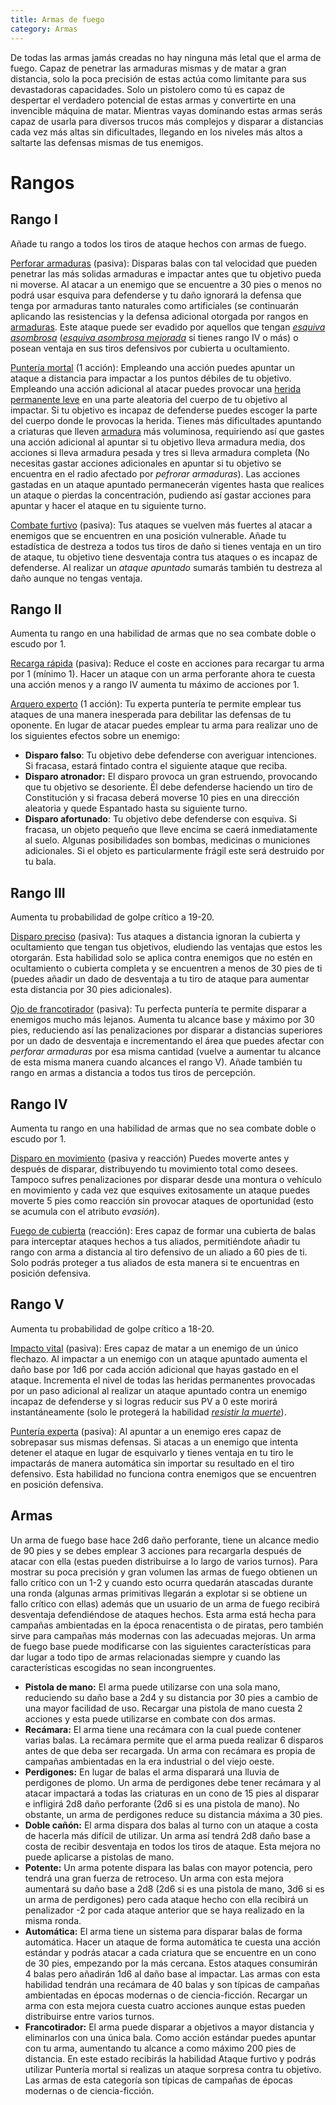 ```yaml
---
title: Armas de fuego
category: Armas
---
```


De todas las armas jamás creadas no hay ninguna más letal que el arma de fuego. Capaz de penetrar las armaduras mismas y de matar a gran distancia, solo la poca precisión de estas actúa como limitante para sus devastadoras capacidades. Solo un pistolero como tú es capaz de despertar el verdadero potencial de estas armas y convertirte en una invencible máquina de matar. Mientras vayas dominando estas armas serás capaz de usarla para diversos trucos más complejos y disparar a distancias cada vez más altas sin dificultades, llegando en los niveles más altos a saltarte las defensas mismas de tus enemigos.

# Rangos

## Rango I

Añade tu rango a todos los tiros de ataque hechos con armas de fuego. 

<u>Perforar armaduras</u> (pasiva): Disparas balas con tal velocidad que pueden penetrar las más solidas armaduras e impactar antes que tu objetivo pueda ni moverse. Al atacar a un enemigo que se encuentre a 30 pies o menos no podrá usar esquiva para defenderse y tu daño ignorará la defensa que tenga por armaduras tanto naturales como artificiales (se continuarán aplicando las resistencias y la defensa adicional otorgada por rangos en [armaduras](https://raldamain.com/rules/Rangos/Combate/armaduras.html). Este ataque puede ser evadido por aquellos que tengan [*esquiva asombrosa*](https://raldamain.com/rules/Rangos/Combate/reflejos.html#rango-ii) (*[esquiva asombrosa mejorada](https://raldamain.com/rules/Rangos/Combate/reflejos.html#rango-iv)* si tienes rango IV o más) o posean ventaja en sus tiros defensivos por cubierta u ocultamiento.

<u>Puntería mortal</u> (1 acción): Empleando una acción puedes apuntar un ataque a distancia para impactar a los puntos débiles de tu objetivo. Empleando una acción adicional al atacar puedes provocar una [herida permanente leve]() en una parte aleatoria del cuerpo de tu objetivo al impactar. Si tu objetivo es incapaz de defenderse puedes escoger la parte del cuerpo donde le provocas la herida. Tienes más dificultades apuntando a criaturas que lleven [armadura](https://raldamain.com/rules/Rangos/Combate/armaduras.html#tipos-de-armadura) más voluminosa, requiriendo así que gastes una acción adicional al apuntar si tu objetivo lleva armadura media, dos acciones si lleva armadura pesada y tres si lleva armadura completa (No necesitas gastar acciones adicionales en apuntar si tu objetivo se encuentra en el radio afectado por *pefrorar armaduras*). Las acciones gastadas en un ataque apuntado permanecerán vigentes hasta que realices un ataque o pierdas la concentración, pudiendo así gastar acciones para apuntar y hacer el ataque en tu siguiente turno. 

<u>Combate furtivo</u> (pasiva): Tus ataques se vuelven más fuertes al atacar a enemigos que se encuentren en una posición vulnerable. Añade tu estadística de destreza a todos tus tiros de daño si tienes ventaja en un tiro de ataque, tu objetivo tiene desventaja contra tus ataques o es incapaz de defenderse. Al realizar un *ataque apuntado* sumarás también tu destreza al daño aunque no tengas ventaja.

## Rango II

Aumenta tu rango en una habilidad de armas que no sea combate doble o escudo por 1.

<u>Recarga rápida</u> (pasiva): Reduce el coste en acciones para recargar tu arma por 1 (mínimo 1). Hacer un ataque con un arma perforante ahora te cuesta una acción menos y a rango IV aumenta tu máximo de acciones por 1.

<u>Arquero experto</u> (1 acción): Tu experta puntería te permite emplear tus ataques de una manera inesperada para debilitar las defensas de tu oponente. En lugar de atacar puedes emplear tu arma para realizar uno de los siguientes efectos sobre un enemigo:

- **Disparo falso**: Tu objetivo debe defenderse con averiguar intenciones. Si fracasa, estará fintado contra el siguiente ataque que reciba. 
- **Disparo atronador:** El disparo provoca un gran estruendo, provocando que tu objetivo se desoriente. Él debe defenderse haciendo un tiro de Constitución y si fracasa deberá moverse 10 pies en una dirección aleatoria y quede Espantado hasta su siguiente turno.
- **Disparo afortunado**: Tu objetivo debe defenderse con esquiva. Si fracasa, un objeto pequeño que lleve encima se caerá inmediatamente al suelo. Algunas posibilidades son bombas, medicinas o municiones adicionales. Si el objeto es particularmente frágil este será destruido por tu bala.

## Rango III

Aumenta tu probabilidad de golpe crítico a 19-20.

<u>Disparo preciso</u> (pasiva): Tus ataques a distancia ignoran la cubierta y ocultamiento que tengan tus objetivos, eludiendo las ventajas que estos les otorgarán. Esta habilidad solo se aplica contra enemigos que no estén en ocultamiento o cubierta completa y se encuentren a menos de 30 pies de ti (puedes añadir un dado de desventaja a tu tiro de ataque para aumentar esta distancia por 30 pies adicionales). 

<u>Ojo de francotirador</u> (pasiva): Tu perfecta puntería te permite disparar a enemigos mucho más lejanos. Aumenta tu alcance base y máximo por 30 pies, reduciendo así las penalizaciones por disparar a distancias superiores por un dado de desventaja e incrementando el área que puedes afectar con *perforar armaduras* por esa misma cantidad (vuelve a aumentar tu alcance de esta misma manera cuando alcances el rango V). Añade también tu rango en armas a distancia a todos tus tiros de percepción.

## Rango IV

Aumenta tu rango en una habilidad de armas que no sea combate doble o escudo por 1.

<u>Disparo en movimiento</u> (pasiva y reacción) Puedes moverte antes y después de disparar, distribuyendo tu movimiento total como desees. Tampoco sufres penalizaciones por disparar desde una montura o vehículo en movimiento y cada vez que esquives exitosamente un ataque puedes moverte 5 pies como reacción sin provocar ataques de oportunidad (esto se acumula con el atributo *evasión*).

<u>Fuego de cubierta</u> (reacción):  Eres capaz de formar una cubierta de balas para interceptar ataques hechos a tus aliados, permitiéndote añadir tu rango con arma a distancia al tiro defensivo de un aliado a 60 pies de ti. Solo podrás proteger a tus aliados de esta manera si te encuentras en posición defensiva.

## Rango V

Aumenta tu probabilidad de golpe crítico a 18-20.

<u>Impacto vital</u> (pasiva): Eres capaz de matar a un enemigo de un único flechazo. Al impactar a un enemigo con un ataque apuntado aumenta el daño base por 1d6 por cada acción adicional que hayas gastado en el ataque. Incrementa el nivel de todas las heridas permanentes provocadas por un paso adicional al realizar un ataque apuntado contra un enemigo incapaz de defenderse y si logras reducir sus PV a 0 este morirá instantáneamente (solo le protegerá la habilidad *[resistir la muerte](https://raldamain.com/rules/Rangos/Combate/fortitud.html#rango-ii)*).

<u>Puntería experta</u> (pasiva): Al apuntar a un enemigo eres capaz de sobrepasar sus mismas defensas. Si atacas a un enemigo que intenta detener el ataque en lugar de esquivarlo y tienes ventaja en tu tiro le impactarás de manera automática sin importar su resultado en el tiro defensivo. Esta habilidad no funciona contra enemigos que se encuentren en posición defensiva.

## Armas 

Un arma de fuego base hace 2d6 daño perforante, tiene un alcance medio de 90 pies y se debes emplear 3 acciones para recargarla después de atacar con ella (estas pueden distribuirse a lo largo de varios turnos). Para mostrar su poca precisión y gran volumen las armas de fuego obtienen un fallo crítico con un 1-2 y cuando esto ocurra quedarán atascadas durante una ronda (algunas armas primitivas llegarán a explotar si se obtiene un fallo crítico con ellas) además que un usuario de un arma de fuego recibirá desventaja defendiéndose de ataques hechos. Esta arma está hecha para campañas ambientadas en la época renacentista o de piratas, pero también sirve para campañas más modernas con las adecuadas mejoras. Un arma de fuego base puede modificarse con las siguientes características para dar lugar a todo tipo de armas relacionadas siempre y cuando las características escogidas no sean incongruentes.

- **Pistola de mano:** El arma puede utilizarse con una sola mano, reduciendo su daño base a 2d4 y su distancia por 30 pies a cambio de una mayor facilidad de uso. Recargar una pistola de mano cuesta 2 acciones y esta puede utilizarse en combate con dos armas.
- **Recámara:** El arma tiene una recámara con la cual puede contener varias balas. La recámara permite que el arma pueda realizar 6 disparos antes de que deba ser recargada. Un arma con recámara es propia de campañas ambientadas en la era industrial o del viejo oeste. 
- **Perdigones:** En lugar de balas el arma disparará una lluvia de perdigones de plomo. Un arma de perdigones debe tener recámara y al atacar impactará a todas las criaturas en un cono de 15 pies al disparar e infligirá 2d8 daño perforante (2d6 si es una pistola de mano). No obstante, un arma de perdigones reduce su distancia máxima a 30 pies.
- **Doble cañón:** El arma dispara dos balas al turno con un ataque a costa de hacerla más difícil de utilizar. Un arma así tendrá 2d8 daño base a costa de recibir desventaja en todos los tiros de ataque. Esta mejora no puede aplicarse a pistolas de mano.
- **Potente:** Un arma potente dispara las balas con mayor potencia, pero tendrá una gran fuerza de retroceso. Un arma con esta mejora aumentará su daño base a 2d8 (2d6 si es una pistola de mano, 3d6 si es un arma de perdigones) pero cada ataque hecho con ella recibirá un penalizador -2 por cada ataque anterior que se haya realizado en la misma ronda.
- **Automática:** El arma tiene un sistema para disparar balas de forma automática. Hacer un ataque de forma automática te cuesta una acción estándar y podrás atacar a cada criatura que se encuentre en un cono de 30 pies, empezando por la más cercana. Estos ataques consumirán 4 balas pero añadirán 1d6 al daño base al impactar. Las armas con esta habilidad tendrán una recámara de 40 balas y son típicas de campañas ambientadas en épocas modernas o de ciencia-ficción. Recargar un arma con esta mejora cuesta cuatro acciones aunque estas pueden distribuirse entre varios turnos.
- **Francotirador:** El arma puede disparar a objetivos a mayor distancia y eliminarlos con una única bala. Como acción estándar puedes apuntar con tu arma, aumentando tu alcance a como máximo 200 pies de distancia. En este estado recibirás la habilidad Ataque furtivo y podrás utilizar Puntería mortal si realizas un ataque sorpresa contra tu objetivo. Las armas de esta categoría son típicas de campañas de épocas modernas o de ciencia-ficción.

